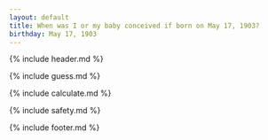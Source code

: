 ```yaml
---
layout: default
title: When was I or my baby conceived if born on May 17, 1903?
birthday: May 17, 1903
---
```


{% include header.md %}

{% include guess.md %}

{% include calculate.md %}

{% include safety.md %}

{% include footer.md %}



